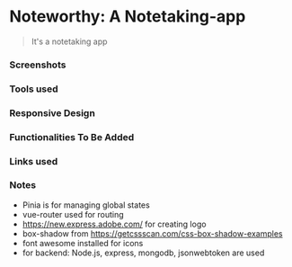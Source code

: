 # Noteworthy: A Notetaking-app
> It's a notetaking app
### Screenshots
### Tools used
### Responsive Design
### Functionalities To Be Added
### Links used
### Notes
- Pinia is for managing global states 
- vue-router used for routing
- https://new.express.adobe.com/ for creating logo
- box-shadow from https://getcssscan.com/css-box-shadow-examples
- font awesome installed for icons
- for backend: Node.js, express, mongodb, jsonwebtoken are used

